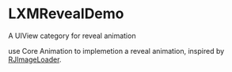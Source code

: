 # LXMRevealDemo
A UIView category for reveal animation 

use Core Animation to implemetion a reveal animation, inspired by [RJImageLoader](https://github.com/rounak/RJImageLoader).
